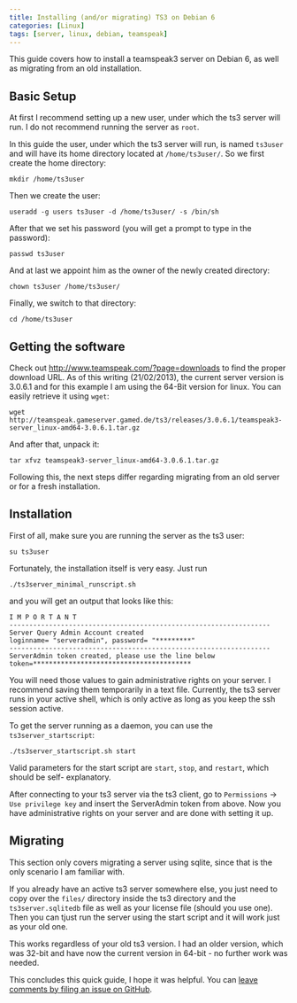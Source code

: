 ```yaml
---
title: Installing (and/or migrating) TS3 on Debian 6
categories: [Linux]
tags: [server, linux, debian, teamspeak]
---
```

This guide covers how to install a teamspeak3 server on Debian 6, as well as migrating from an old installation.

Basic Setup
-----------

At first I recommend setting up a new user, under which the ts3 server will run. I do not recommend 
running the server as `root`.


In this guide the user, under which the ts3 server will run, is named `ts3user` and will have its home 
directory located at `/home/ts3user/`. So we first create the home directory:


	mkdir /home/ts3user

Then we create the user:

	useradd -g users ts3user -d /home/ts3user/ -s /bin/sh

After that we set his password (you will get a prompt to type in the password):

	passwd ts3user

And at last we appoint him as the owner of the newly created directory:

	chown ts3user /home/ts3user/

Finally, we switch to that directory:

	cd /home/ts3user

Getting the software
--------------------

Check out http://www.teamspeak.com/?page=downloads to find the proper download URL. As of this 
writing (21/02/2013), the current server version is 3.0.6.1 and for this example I am using the 
64-Bit version for linux. You can easily retrieve it using `wget`:

	wget http://teamspeak.gameserver.gamed.de/ts3/releases/3.0.6.1/teamspeak3-server_linux-amd64-3.0.6.1.tar.gz

And after that, unpack it: 

	tar xfvz teamspeak3-server_linux-amd64-3.0.6.1.tar.gz
	
Following this, the next steps differ regarding migrating from an old server or for a fresh installation.


Installation
------------

First of all, make sure you are running the server as the ts3 user:

	su ts3user
	
Fortunately, the installation itself is very easy. Just run 

	./ts3server_minimal_runscript.sh
	
and you will get an output that looks like this:


	I M P O R T A N T
	------------------------------------------------------------------
	Server Query Admin Account created
	loginname= "serveradmin", password= "*********"
	------------------------------------------------------------------
	ServerAdmin token created, please use the line below
	token=****************************************

	
You will need those values to gain administrative rights on your server. I recommend saving them temporarily 
in a text file. Currently, the ts3 server runs in your active shell, which is only active as long 
as you keep the ssh session active.

To get the server running as a daemon, you can use the `ts3server_startscript`:

	./ts3server_startscript.sh start
	
Valid parameters for the start script are `start`, `stop`, and `restart`, which should be self-
explanatory.

After connecting to your ts3 server via the ts3 client, go to `Permissions` -> `Use privilege key` 
and insert the ServerAdmin token from above. Now you have administrative rights on your server and are done 
with setting it up.


Migrating
---------

This section only covers migrating a server using sqlite, since that is the only scenario I am 
familiar with.


If you already have an active ts3 server somewhere else, you just need to copy over the `files/` 
directory inside the ts3 directory and the `ts3server.sqlitedb` file as well as your license file 
(should you use one). Then you can tjust run the server using the start script and it will work just
as your old one.

This works regardless of your old ts3 version. I had an older version, which was 32-bit and have now 
the current version in 64-bit - no further work was needed.


This concludes this quick guide, I hope it was helpful. You can [leave comments by filing an issue
on GitHub](https://github.com/NetzwergX/netzwergx.github.com/issues).
